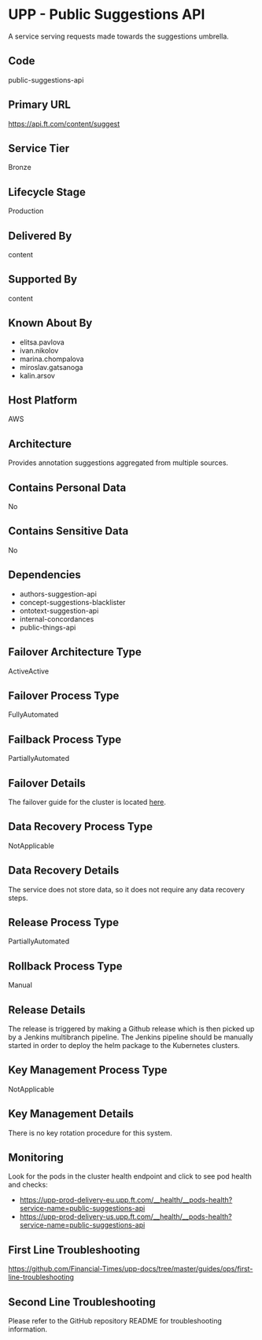 # UPP - Public Suggestions API

A service serving requests made towards the suggestions umbrella.

## Code

public-suggestions-api

## Primary URL

<https://api.ft.com/content/suggest>

## Service Tier

Bronze

## Lifecycle Stage

Production

## Delivered By

content

## Supported By

content

## Known About By

- elitsa.pavlova
- ivan.nikolov
- marina.chompalova
- miroslav.gatsanoga
- kalin.arsov

## Host Platform

AWS

## Architecture

Provides annotation suggestions aggregated from multiple sources.

## Contains Personal Data

No

## Contains Sensitive Data

No

## Dependencies

- authors-suggestion-api
- concept-suggestions-blacklister
- ontotext-suggestion-api
- internal-concordances
- public-things-api

## Failover Architecture Type

ActiveActive

## Failover Process Type

FullyAutomated

## Failback Process Type

PartiallyAutomated

## Failover Details

The failover guide for the cluster is located [here](https://github.com/Financial-Times/upp-docs/tree/master/failover-guides/delivery-cluster).

## Data Recovery Process Type

NotApplicable

## Data Recovery Details

The service does not store data, so it does not require any data recovery steps.

## Release Process Type

PartiallyAutomated

## Rollback Process Type

Manual

## Release Details

The release is triggered by making a Github release which is then picked up by a Jenkins multibranch pipeline. The Jenkins pipeline should be manually started in order to deploy the helm package to the Kubernetes clusters.

## Key Management Process Type

NotApplicable

## Key Management Details

There is no key rotation procedure for this system.

## Monitoring

Look for the pods in the cluster health endpoint and click to see pod health and checks:

- <https://upp-prod-delivery-eu.upp.ft.com/__health/__pods-health?service-name=public-suggestions-api>
- <https://upp-prod-delivery-us.upp.ft.com/__health/__pods-health?service-name=public-suggestions-api>

## First Line Troubleshooting

<https://github.com/Financial-Times/upp-docs/tree/master/guides/ops/first-line-troubleshooting>

## Second Line Troubleshooting

Please refer to the GitHub repository README for troubleshooting information.
